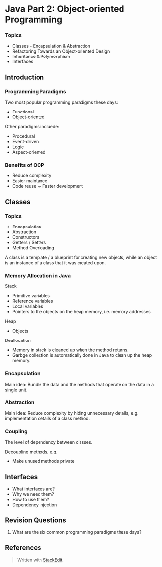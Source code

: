 # Java Part 2: Object-oriented Programming

### Topics
- Classes - Encapsulation & Abstraction
- Refactoring Towards an Object-oriented Design
- Inheritance & Polymorphism
- Interfaces


## Introduction 

### Programming Paradigms

Two most popular programming paradigms these days:
- Functional
- Object-oriented 

Other paradigms incluede:

- Procedural
- Event-driven
- Logic
- Aspect-oriented

### Benefits of OOP

- Reduce complexity
- Easier maintance
- Code reuse $\rightarrow$ Faster development

## Classes

### Topics

- Encapsulation
- Abstraction
- Constructors
- Getters / Setters
- Method Overloading

A class is a template / a blueprint for creating new objects, while an object is an instance of a class that it was created upon.

### Memory Allocation in Java

Stack

- Primitive variables
- Reference variables
- Local variables
- Pointers to the objects on the heap memory, i.e. memory addresses

Heap

- Objects


Deallocation

- Memory in stack is cleaned up when the method returns.
- Garbge collection is automatically done in Java to clean up the heap memory.

### Encapsulation

Main idea:
Bundle the data and the methods that operate on the data in a single unit.

 
### Abstraction

Main idea:
Reduce complexity by hiding unnecessary details, e.g. implementation details of a class method.

### Coupling

The level of dependency between classes.

Decoupling methods, e.g.

- Make unused methods private


## Interfaces

- What interfaces are?
- Why we need them?
- How to use them?
- Dependency injection


 

## Revision Questions

1. What are the six common programming paradigms these days?





## References






> Written with [StackEdit](https://stackedit.io/).
<!--stackedit_data:
eyJoaXN0b3J5IjpbLTU1NzM5MzUxMywtMjExNjI1MjQzOCw4ND
I4MzY2MDQsLTE2MzkzMjc5MTEsMTI5ODU3ODQyMywyMDI5NDM4
ODc2LC01MTY1ODc3MjAsMTM3Njc4NzIyLDE0NzIyNzg3NDYsLT
I3ODU5MTI2OSw3NjkzMDk2MTIsMTYzNTI4MjM4MiwxNTUxMjE0
MTcyLDkxMjI2NTgyNCwtMTkwODQ2NDU1OV19
-->